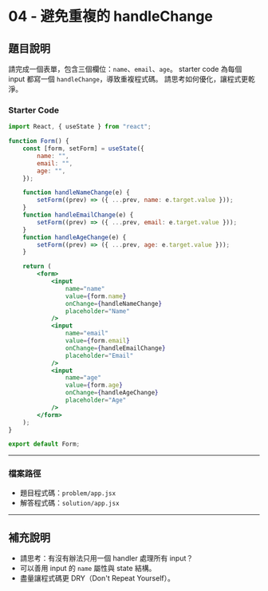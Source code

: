 # 04 - 避免重複的 handleChange


## 題目說明

請完成一個表單，包含三個欄位：`name`、`email`、`age`。
starter code 為每個 input 都寫一個 `handleChange`，導致重複程式碼。
請思考如何優化，讓程式更乾淨。

### Starter Code

```jsx
import React, { useState } from "react";

function Form() {
	const [form, setForm] = useState({
		name: "",
		email: "",
		age: "",
	});

	function handleNameChange(e) {
		setForm((prev) => ({ ...prev, name: e.target.value }));
	}
	function handleEmailChange(e) {
		setForm((prev) => ({ ...prev, email: e.target.value }));
	}
	function handleAgeChange(e) {
		setForm((prev) => ({ ...prev, age: e.target.value }));
	}

	return (
		<form>
			<input
				name="name"
				value={form.name}
				onChange={handleNameChange}
				placeholder="Name"
			/>
			<input
				name="email"
				value={form.email}
				onChange={handleEmailChange}
				placeholder="Email"
			/>
			<input
				name="age"
				value={form.age}
				onChange={handleAgeChange}
				placeholder="Age"
			/>
		</form>
	);
}

export default Form;
```

---

### 檔案路徑
- 題目程式碼：`problem/app.jsx`
- 解答程式碼：`solution/app.jsx`

---

## 補充說明

- 請思考：有沒有辦法只用一個 handler 處理所有 input？
- 可以善用 input 的 `name` 屬性與 state 結構。
- 盡量讓程式碼更 DRY（Don't Repeat Yourself）。
